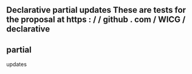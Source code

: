 #
Declarative
partial
updates
These
are
tests
for
the
proposal
at
https
:
/
/
github
.
com
/
WICG
/
declarative
-
partial
-
updates
